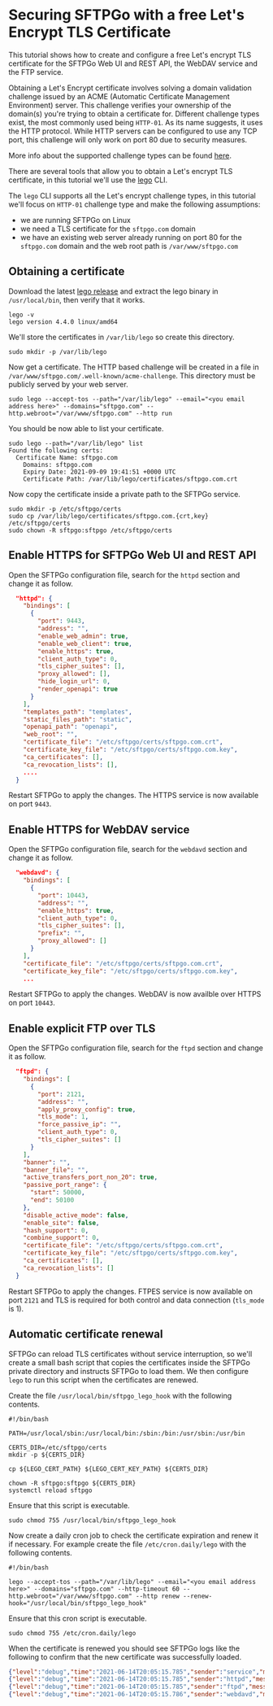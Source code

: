 # Securing SFTPGo with a free Let's Encrypt TLS Certificate

This tutorial shows how to create and configure a free Let's encrypt TLS certificate for the SFTPGo Web UI and REST API, the WebDAV service and the FTP service.

Obtaining a Let's Encrypt certificate involves solving a domain validation challenge issued by an ACME (Automatic Certificate Management Environment) server. This challenge verifies your ownership of the domain(s) you're trying to obtain a certificate for. Different challenge types exist, the most commonly used being `HTTP-01`. As its name suggests, it uses the HTTP protocol. While HTTP servers can be configured to use any TCP port, this challenge will only work on port 80 due to security measures.

More info about the supported challenge types can be found [here](https://letsencrypt.org/docs/challenge-types/).

There are several tools that allow you to obtain a Let's encrypt TLS certificate, in this tutorial we'll use the [lego](https://github.com/go-acme/lego) CLI.

The `lego` CLI supports all the Let's encrypt challenge types, in this tutorial we'll focus on `HTTP-01` challenge type and make the following assumptions:

- we are running SFTPGo on Linux
- we need a TLS certificate for the `sftpgo.com` domain
- we have an existing web server already running on port 80 for the `sftpgo.com` domain and the web root path is `/var/www/sftpgo.com`

## Obtaining a certificate

Download the latest [lego release](https://github.com/go-acme/lego/releases) and extract the lego binary in `/usr/local/bin`, then verify that it works.

```shell
lego -v
lego version 4.4.0 linux/amd64
```

We'll store the certificates in `/var/lib/lego` so create this directory.

```shell
sudo mkdir -p /var/lib/lego
```

Now get a certificate. The HTTP based challenge will be created in a file in `/var/www/sftpgo.com/.well-known/acme-challenge`. This directory must be publicly served by your web server.

```shell
sudo lego --accept-tos --path="/var/lib/lego" --email="<you email address here>" --domains="sftpgo.com" --http.webroot="/var/www/sftpgo.com" --http run
```

You should be now able to list your certificate.

```shell
sudo lego --path="/var/lib/lego" list
Found the following certs:
  Certificate Name: sftpgo.com
    Domains: sftpgo.com
    Expiry Date: 2021-09-09 19:41:51 +0000 UTC
    Certificate Path: /var/lib/lego/certificates/sftpgo.com.crt
```

Now copy the certificate inside a private path to the SFTPGo service.

```shell
sudo mkdir -p /etc/sftpgo/certs
sudo cp /var/lib/lego/certificates/sftpgo.com.{crt,key} /etc/sftpgo/certs
sudo chown -R sftpgo:sftpgo /etc/sftpgo/certs
```

## Enable HTTPS for SFTPGo Web UI and REST API

Open the SFTPGo configuration file, search for the `httpd` section and change it as follow.

```json
  "httpd": {
    "bindings": [
      {
        "port": 9443,
        "address": "",
        "enable_web_admin": true,
        "enable_web_client": true,
        "enable_https": true,
        "client_auth_type": 0,
        "tls_cipher_suites": [],
        "proxy_allowed": [],
        "hide_login_url": 0,
        "render_openapi": true
      }
    ],
    "templates_path": "templates",
    "static_files_path": "static",
    "openapi_path": "openapi",
    "web_root": "",
    "certificate_file": "/etc/sftpgo/certs/sftpgo.com.crt",
    "certificate_key_file": "/etc/sftpgo/certs/sftpgo.com.key",
    "ca_certificates": [],
    "ca_revocation_lists": [],
    ....
  }
```

Restart SFTPGo to apply the changes. The HTTPS service is now available on port `9443`.

## Enable HTTPS for WebDAV service

Open the SFTPGo configuration file, search for the `webdavd` section and change it as follow.

```json
  "webdavd": {
    "bindings": [
      {
        "port": 10443,
        "address": "",
        "enable_https": true,
        "client_auth_type": 0,
        "tls_cipher_suites": [],
        "prefix": "",
        "proxy_allowed": []
      }
    ],
    "certificate_file": "/etc/sftpgo/certs/sftpgo.com.crt",
    "certificate_key_file": "/etc/sftpgo/certs/sftpgo.com.key",
    ...
```

Restart SFTPGo to apply the changes. WebDAV is now availble over HTTPS on port `10443`.

## Enable explicit FTP over TLS

Open the SFTPGo configuration file, search for the `ftpd` section and change it as follow.

```json
  "ftpd": {
    "bindings": [
      {
        "port": 2121,
        "address": "",
        "apply_proxy_config": true,
        "tls_mode": 1,
        "force_passive_ip": "",
        "client_auth_type": 0,
        "tls_cipher_suites": []
      }
    ],
    "banner": "",
    "banner_file": "",
    "active_transfers_port_non_20": true,
    "passive_port_range": {
      "start": 50000,
      "end": 50100
    },
    "disable_active_mode": false,
    "enable_site": false,
    "hash_support": 0,
    "combine_support": 0,
    "certificate_file": "/etc/sftpgo/certs/sftpgo.com.crt",
    "certificate_key_file": "/etc/sftpgo/certs/sftpgo.com.key",
    "ca_certificates": [],
    "ca_revocation_lists": []
  }
```

Restart SFTPGo to apply the changes. FTPES service is now available on port `2121` and TLS is required for both control and data connection (`tls_mode` is 1).

## Automatic certificate renewal

SFTPGo can reload TLS certificates without service interruption, so we'll create a small bash script that copies the certificates inside the SFTPGo private directory and instructs SFTPGo to load them. We then configure `lego` to run this script when the certificates are renewed.

Create the file `/usr/local/bin/sftpgo_lego_hook` with the following contents.

```shell
#!/bin/bash

PATH=/usr/local/sbin:/usr/local/bin:/sbin:/bin:/usr/sbin:/usr/bin

CERTS_DIR=/etc/sftpgo/certs
mkdir -p ${CERTS_DIR}

cp ${LEGO_CERT_PATH} ${LEGO_CERT_KEY_PATH} ${CERTS_DIR}

chown -R sftpgo:sftpgo ${CERTS_DIR}
systemctl reload sftpgo
```

Ensure that this script is executable.

```shell
sudo chmod 755 /usr/local/bin/sftpgo_lego_hook
```

Now create a daily cron job to check the certificate expiration and renew it if necessary. For example create the file `/etc/cron.daily/lego` with the following contents.

```shell
#!/bin/bash

lego --accept-tos --path="/var/lib/lego" --email="<you email address here>" --domains="sftpgo.com" --http-timeout 60 --http.webroot="/var/www/sftpgo.com" --http renew --renew-hook="/usr/local/bin/sftpgo_lego_hook"
```

Ensure that this cron script is executable.

```shell
sudo chmod 755 /etc/cron.daily/lego
```

When the certificate is renewed you should see SFTPGo logs like the following to confirm that the new certificate was successfully loaded.

```json
{"level":"debug","time":"2021-06-14T20:05:15.785","sender":"service","message":"Received reload request"}
{"level":"debug","time":"2021-06-14T20:05:15.785","sender":"httpd","message":"TLS certificate \"/etc/sftpgo/certs/sftpgo.com.crt\" successfully loaded"}
{"level":"debug","time":"2021-06-14T20:05:15.785","sender":"ftpd","message":"TLS certificate \"/etc/sftpgo/certs/sftpgo.com.crt\" successfully loaded"}
{"level":"debug","time":"2021-06-14T20:05:15.786","sender":"webdavd","message":"TLS certificate \"/etc/sftpgo/certs/sftpgo.com.crt\" successfully loaded"}
```
